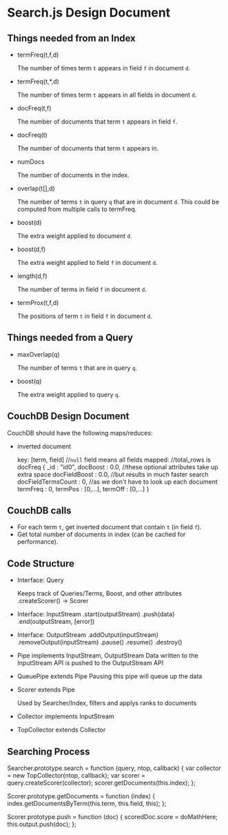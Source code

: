 # Search.js Design Document

## Things needed from an Index

*	termFreq(t,f,d)

	The number of times term `t` appears in field `f` in document `d`.

*	termFreq(t,*,d)

	The number of times term `t` appears in all fields in document `d`.
	
*	docFreq(t,f)

	The number of documents that term `t` appears in field `f`.

*	docFreq(t)

	The number of documents that term `t` appears in.

*	numDocs

	The number of documents in the index.

*	overlap(t[],d)

	The number of terms `t` in query `q` that are in document `d`.
	This could be computed from multiple calls to termFreq.

*	boost(d)

	The extra weight applied to document `d`.
	
*	boost(d,f)

	The extra weight applied to field `f` in document `d`.

*	length(d,f)

	The number of terms in field `f` in document `d`.
	
*	termProx(t,f,d)

	The positions of term `t` in field `f` in document `d`.

## Things needed from a Query

*	maxOverlap(q)

	The number of terms `t` that are in query `q`.

*	boost(q)

	The extra weight applied to query `q`.

## CouchDB Design Document

CouchDB should have the following maps/reduces:

*	inverted document

	key: [term, field]  //`null` field means all fields
	mapped:
		//total_rows is docFreq
		{
			_id : "id0",
			docBoost : 0.0,         //these optional attributes take up extra space
			docFieldBoost : 0.0,    //but results in much faster search
			docFieldTermsCount : 0, //as we don't have to look up each document
			termFreq : 0,
			termPos : [0,...],
			termOff : [0,...]
		}

## CouchDB calls

*	For each term `t`, get inverted document that contain `t` (in field `f`).
*	Get total number of documents in index (can be cached for performance).

## Code Structure

*	Interface: Query
	
	Keeps track of Queries/Terms, Boost, and other attributes
	.createScorer() -> Scorer

*	Interface: InputStream
	.start(outputStream)
	.push(data)
	.end(outputStream, [error])

*	Interface: OutputStream
	.addOutput(inputStream)
	.removeOutput(inputStream)
	.pause()
	.resume()
	.destroy()

*	Pipe implements InputStream, OutputStream
	Data written to the InputStream API is pushed to the OutputStream API

*	QueuePipe extends Pipe
	Pausing this pipe will queue up the data

*	Scorer extends Pipe
	
	Used by Searcher/Index, filters and applys ranks to documents

*	Collector implements InputStream

*	TopCollector extends Collector
	
## Searching Process

Searcher.prototype.search = function (query, ntop, callback) {
	var collector = new TopCollector(ntop, callback);
	var scorer = query.createScorer(collector);
	scorer.getDocuments(this.index);
};

Scorer.prototype.getDocuments = function (index) {
	index.getDocumentsByTerm(this.term, this.field, this);
};

Scorer.prototype.push = function (doc) {
	scoredDoc.score = doMathHere;
	this.output.push(doc);
};